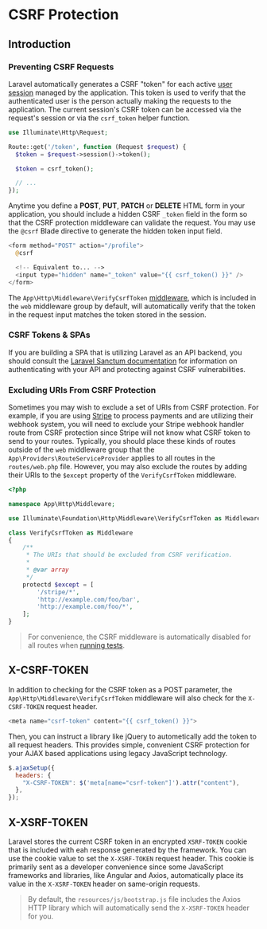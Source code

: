 # CSRF Protection

## Introduction

### Preventing CSRF Requests

Laravel automatically generates a CSRF "token" for each active [user session][session] managed by the application. This token is used to verify that the authenticated user is the person actually making the requests to the application.
The current session's CSRF token can be accessed via the request's session or via the `csrf_token` helper function.

```php
use Illuminate\Http\Request;

Route::get('/token', function (Request $request) {
  $token = $request->session()->token();

  $token = csrf_token();

  // ...
});
```

Anytime you define a **POST**, **PUT**, **PATCH** or **DELETE** HTML form in your application, you should include a hidden CSRF `_token` field in the form so that the CSRF protection middleware can validate the request. You may use the `@csrf` Blade directive to generate the hidden token input field.

```php
<form method="POST" action="/profile">
  @csrf

  <!-- Equivalent to... -->
  <input type="hidden" name="_token" value="{{ csrf_token() }}" />
</form>
```

The `App\Http\Middleware\VerifyCsrfToken` [middleware][middleware], which is included in the `web` middleware group by default, will automatically verify that the token in the request input matches the token stored in the session.

### CSRF Tokens & SPAs

If you are building a SPA that is utilizing Laravel as an API backend, you should consult the [Laravel Sanctum documentation][laravel-sanctum] for information on authenticating with your API and protecting against CSRF vulnerabilities.

### Excluding URIs From CSRF Protection

Sometimes you may wish to exclude a set of URIs from CSRF protection. For example, if you are using [Stripe][stripe] to process payments and are utilizing their webhook system, you will need to exclude your Stripe webhook handler route from CSRF protection since Stripe will not know what CSRF token to send to your routes.
Typically, you should place these kinds of routes outside of the `web` middleware group that the `App\Providers\RouteServiceProvider` applies to all routes in the `routes/web.php` file. However, you may also exclude the routes by adding their URIs to the `$except` property of the `VerifyCsrfToken` middleware.

```php
<?php

namespace App\Http\Middleware;

use Illuminate\Foundation\Http\Middleware\VerifyCsrfToken as Middleware;

class VerifyCsrfToken as Middleware
{
    /**
     * The URIs that should be excluded from CSRF verification.
     *
     * @var array
     */
    protectd $except = [
        '/stripe/*',
        'http://example.com/foo/bar',
        'http://example.com/foo/*',
    ];
}
```

> For convenience, the CSRF middleware is automatically disabled for all routes when [running tests][testing].

## X-CSRF-TOKEN

In addition to checking for the CSRF token as a POST parameter, the `App\Http\Middleware\VerifyCsrfToken` middleware will also check for the `X-CSRF-TOKEN` request header.

```php
<meta name="csrf-token" content="{{ csrf_token() }}">
```

Then, you can instruct a library like jQuery to autometically add the token to all request headers. This provides simple, convenient CSRF protection for your AJAX based applications using legacy JavaScript technology.

```javascript
$.ajaxSetup({
  headers: {
    "X-CSRF-TOKEN": $('meta[name="csrf-token"]').attr("content"),
  },
});
```

## X-XSRF-TOKEN

Laravel stores the current CSRF token in an encrypted `XSRF-TOKEN` cookie that is included with eah response generated by the framework. You can use the cookie value to set the `X-XSRF-TOKEN` request header.
This cookie is primarily sent as a developer convenience since some JavaScript frameworks and libraries, like Angular and Axios, automatically place its value in the `X-XSRF-TOKEN` header on same-origin requests.

> By default, the `resources/js/bootstrap.js` file includes the Axios HTTP library which will automatically send the `X-XSRF-TOKEN` header for you.

[csrf]: https://en.wikipedia.org/wiki/Cross-site_request_forgery
[session]: https://laravel.com/docs/9.x/session
[middleware]: https://laravel.com/docs/9.x/middleware
[laravel-sanctum]: https://laravel.com/docs/9.x/sanctum
[stripe]: https://stripe.com
[testing]: https://laravel.com/docs/9.x/testing
